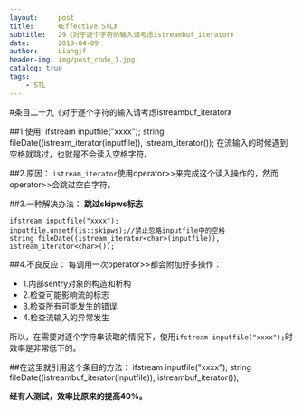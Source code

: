 ```yaml
---
layout:     post                  
title:      《Effective STL》 
subtitle:   29《对于逐个字符的输入请考虑istreambuf_iterator》
date:       2019-04-09          
author:     Liangjf                  
header-img: img/post_code_1.jpg
catalog: true                      
tags:                       
    - STL
---
```


#条目二十九《对于逐个字符的输入请考虑istreambuf_iterator》

##1.使用:
	ifstream inputfile("xxxx");
	string fileDate((istream_iterator<char>(inputfile)), istream_iterator<char>());
在流输入的时候遇到空格就跳过，也就是不会读入空格字符。

##2.原因：
`istream_iterator`使用operator>>来完成这个读入操作的，然而operator>>会跳过空白字符。

##3.一种解决办法：
**跳过skipws标志**

	ifstream inputfile("xxxx");
	inputfile.unsetf(is::skipws);//禁止忽略inputfile中的空格
	string fileDate((istream_iterator<char>(inputfile)), istream_iterator<char>());

##4.不良反应：
每调用一次operator>>都会附加好多操作：
- 1.内部sentry对象的构造和析构
- 2.检查可能影响流的标志
- 3.检查所有可能发生的错误
- 4.检查流输入的异常发生

所以，在需要对逐个字符串读取的情况下，使用`ifstream inputfile("xxxx");`时效率是非常低下的。

##在这里就引用这个条目的方法：
	ifstream inputfile("xxxx");
	string fileDate((istreambuf_iterator<char>(inputfile)), istreambuf_iterator<char>());

**经有人测试，效率比原来的提高40%。**